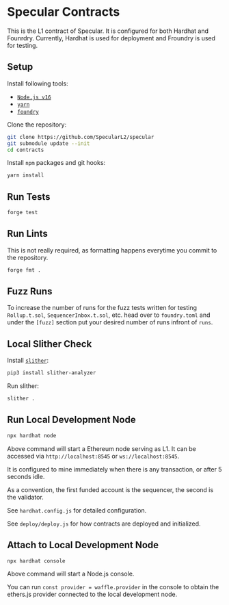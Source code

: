 # Specular Contracts

This is the L1 contract of Specular. It is configured for both Hardhat and Founrdry.
Currently, Hardhat is used for deployment and Froundry is used for testing.

## Setup

Install following tools:

- [`Node.js v16`](https://nodejs.org/en/)
- [`yarn`](https://yarnpkg.com/getting-started/install)
- [`foundry`](https://book.getfoundry.sh/getting-started/installation)

Clone the repository:

```sh
git clone https://github.com/SpecularL2/specular
git submodule update --init
cd contracts
```

Install `npm` packages and git hooks:

```sh
yarn install
```

## Run Tests

```sh
forge test
```

## Run Lints

This is not really required, as formatting happens everytime you commit to the repository.

```sh
forge fmt .
```

## Fuzz Runs

To increase the number of runs for the fuzz tests written for testing `Rollup.t.sol`, `SequencerInbox.t.sol`, etc. head over to `foundry.toml` and under the `[fuzz]` section put your desired number of runs infront of `runs`.

## Local Slither Check

Install [`slither`](https://github.com/crytic/slither):

```sh
pip3 install slither-analyzer
```

Run slither:

```sh
slither .
```

## Run Local Development Node

```sh
npx hardhat node
```

Above command will start a Ethereum node serving as L1.
It can be accessed via `http://localhost:8545` or `ws://localhost:8545`.

It is configured to mine immediately when there is any transaction, or after 5 seconds idle.

As a convention, the first funded account is the sequencer, the second is the validator.

See `hardhat.config.js` for detailed configuration.

See `deploy/deploy.js` for how contracts are deployed and initialized.

## Attach to Local Development Node

```sh
npx hardhat console
```

Above command will start a Node.js console.

You can run `const provider = waffle.provider` in the console to obtain the ethers.js provider connected to the local development node.